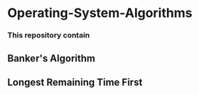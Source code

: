 # Operating-System-Algorithms
### This repository contain
## Banker's Algorithm
## Longest Remaining Time First

